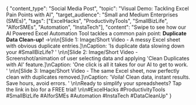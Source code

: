 {
  "content_type": "Social Media Post",
  "topic": "Visual Demo: Tackling Excel Pain Points with AI",
  "target_audience": "Small and Medium Enterprises (SMEs)",
  "tags": ["ExcelHacks", "ProductivityTools", "SmallBizLife", "AIforSMEs", "Automation", "InstaTech"],
  "content": "Swipe to see how our AI Powered Excel Automation Tool tackles a common pain point: **Duplicate Data Clean-up!** ->\n\n[Slide 1: Image/Short Video - A messy Excel sheet with obvious duplicate entries.]\nCaption: 'Is duplicate data slowing down your #SmallBizLife? ' \n\n[Slide 2: Image/Short Video - Screenshot/animation of user selecting data and applying 'Clean Duplicates with AI' feature.]\nCaption: 'One click is all it takes for our AI to get to work. ' \n\n[Slide 3: Image/Short Video - The same Excel sheet, now perfectly clean with duplicates removed.]\nCaption: 'Voila! Clean data, instant results. Save hours, avoid errors. ' \n\nReady to simplify your spreadsheets? Tap the link in bio for a FREE trial! \n\n#ExcelHacks #ProductivityTools #SmallBizLife #AIforSMEs #Automation #InstaTech #DataCleanUp"
}
